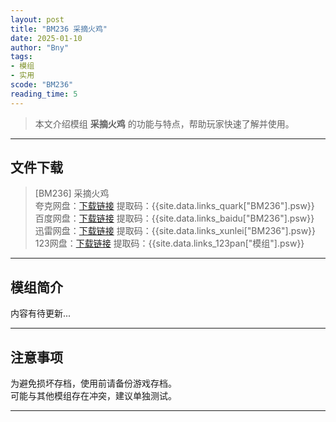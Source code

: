 ```yaml
---
layout: post
title: "BM236 采摘火鸡"
date: 2025-01-10
author: "Bny"
tags: 
- 模组
- 实用
scode: "BM236"
reading_time: 5
---
```


> 本文介绍模组 **采摘火鸡** 的功能与特点，帮助玩家快速了解并使用。

---

## 文件下载

> [BM236] 采摘火鸡  
夸克网盘：[下载链接]({{site.data.links_quark["BM236"].url}}) 提取码：{{site.data.links_quark["BM236"].psw}}  
百度网盘：[下载链接]({{site.data.links_baidu["BM236"].url}}) 提取码：{{site.data.links_baidu["BM236"].psw}}  
迅雷网盘：[下载链接]({{site.data.links_xunlei["BM236"].url}}) 提取码：{{site.data.links_xunlei["BM236"].psw}}  
123网盘：[下载链接]({{site.data.links_123pan["模组"].url}}) 提取码：{{site.data.links_123pan["模组"].psw}}  

---

## 模组简介

>  
内容有待更新...  

---

## 注意事项

>  
为避免损坏存档，使用前请备份游戏存档。  
可能与其他模组存在冲突，建议单独测试。  

---

